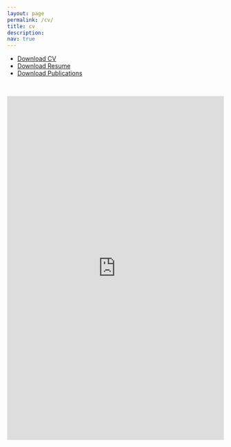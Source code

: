 ```yaml
---
layout: page
permalink: /cv/
title: cv
description: 
nav: true
---
```

  <article>
    <ul>
  <li><a href="/assets/pdf/CV_Jared_Miller.pdf">Download CV </a></li>
  <li><a href="/assets/pdf/Resume_Jared_Miller.pdf">Download Resume </a></li>
  <li><a href="/assets/pdf/Publications_by_Jared_Miller.pdf">Download Publications</a></li>
</ul>
<!-- {{ entry.pdf | prepend: '/assets/pdf/' | relative_url }} -->
<p><br /></p>

<iframe src="https://drive.google.com/file/d/1XvRUuzqIGZZYeIewfb1lhwzaU_GiMBXZ/preview" style="width:100%; height:800px; border:0;" scrolling="no"></iframe>
</article>

<!--https://drive.google.com/file/d/1XvRUuzqIGZZYeIewfb1lhwzaU_GiMBXZ/view?usp=sharing-->

<!--Replace with a link to my own cv<iframe src="https://drive.google.com/file/d/1adiSFK4NkFyDmMPDF3REhVIkQP5Wt_Gy/preview" style="width:100%; height:800px; border:0;" scrolling="no"></iframe>-->

